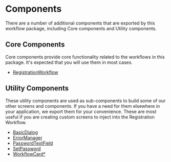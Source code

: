 # Components

There are a number of additional components that are exported by this workflow package, including Core components and Utility components.

## Core Components

Core components provide core functionality related to the workflows in this package. It's expected that you will use them in most cases.

- [RegistrationWorkflow](./registration-workflow.md)

## Utility Components

These utility components are used as sub-components to build some of our other screens and components. If you have a need for them elsewhere in your application, we export them for your convenience. These are most useful if you are creating custom screens to inject into the Registration Workflow.


- [BasicDialog](./basic-dialog.md)
- [ErrorManager](./error-manager.md)
- [PasswordTextField](./password-text-field.md)
- [SetPassword](./set-password.md)
- [WorkflowCard*](./workflow-card.md)
  